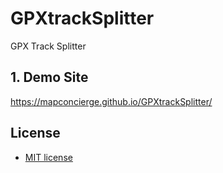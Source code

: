 # GPXtrackSplitter
GPX Track Splitter


## 1. Demo Site
https://mapconcierge.github.io/GPXtrackSplitter/


## License
* [MIT license](https://github.com/mapconcierge/GPXtrackSplitter/blob/main/LICENSE)
